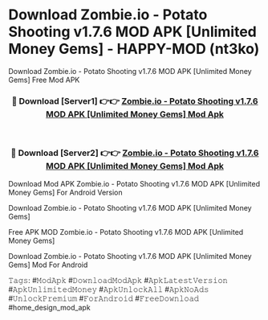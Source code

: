 # Download Zombie.io - Potato Shooting v1.7.6 MOD APK [Unlimited Money Gems] - HAPPY-MOD (nt3ko)
Download Zombie.io - Potato Shooting v1.7.6 MOD APK [Unlimited Money Gems] Free Mod APK

<div align="center">
<h3>🔴 Download [Server1] 👉👉 <a href="https://apkcomod.com?title=Zombie.io_-_Potato_Shooting_v1.7.6_MOD_APK_[Unlimited_Money_Gems]">Zombie.io - Potato Shooting v1.7.6 MOD APK [Unlimited Money Gems] Mod Apk</a></h3><br>

<h3>🔴 Download [Server2] 👉👉 <a href="https://apkcomod.com?title=Zombie.io_-_Potato_Shooting_v1.7.6_MOD_APK_[Unlimited_Money_Gems]">Zombie.io - Potato Shooting v1.7.6 MOD APK [Unlimited Money Gems] Mod Apk</a></h3>
</div>


Download Mod APK Zombie.io - Potato Shooting v1.7.6 MOD APK [Unlimited Money Gems] For Android Version

Download Zombie.io - Potato Shooting v1.7.6 MOD APK [Unlimited Money Gems] 

Free APK MOD Zombie.io - Potato Shooting v1.7.6 MOD APK [Unlimited Money Gems] 

Download Zombie.io - Potato Shooting v1.7.6 MOD APK [Unlimited Money Gems] Mod For Android

𝚃𝚊𝚐𝚜: #𝙼𝚘𝚍𝙰𝚙𝚔 #𝙳𝚘𝚠𝚗𝚕𝚘𝚊𝚍𝙼𝚘𝚍𝙰𝚙𝚔 #𝙰𝚙𝚔𝙻𝚊𝚝𝚎𝚜𝚝𝚅𝚎𝚛𝚜𝚒𝚘𝚗 #𝙰𝚙𝚔𝚄𝚗𝚕𝚒𝚖𝚒𝚝𝚎𝚍𝙼𝚘𝚗𝚎𝚢 #𝙰𝚙𝚔𝚄𝚗𝚕𝚘𝚌𝚔𝙰𝚕𝚕 #𝙰𝚙𝚔𝙽𝚘𝙰𝚍𝚜 #𝚄𝚗𝚕𝚘𝚌𝚔𝙿𝚛𝚎𝚖𝚒𝚞𝚖 #𝙵𝚘𝚛𝙰𝚗𝚍𝚛𝚘𝚒𝚍 #𝙵𝚛𝚎𝚎𝙳𝚘𝚠𝚗𝚕𝚘𝚊𝚍 #home_design_mod_apk
